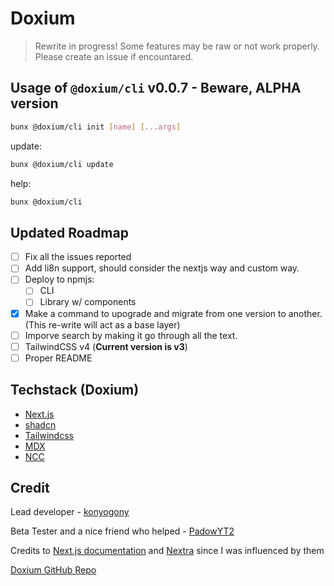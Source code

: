 # Doxium

> Rewrite in progress! Some features may be raw or not work properly. Please create an issue if encountared.

## Usage of `@doxium/cli` v0.0.7 - **Beware, ALPHA version**

```sh
bunx @doxium/cli init [name] [...args]
```

update:

```sh
bunx @doxium/cli update
```

help:

```sh
bunx @doxium/cli
```

## Updated Roadmap

- [ ] Fix all the issues reported
- [ ] Add li8n support, should consider the nextjs way and custom way.
- [ ] Deploy to npmjs:
    - [ ] CLI
    - [ ] Library w/ components
- [x] Make a command to upograde and migrate from one version to another. (This re-write will act as a base layer)
- [ ] Imporve search by making it go through all the text.
- [ ] TailwindCSS v4 (**Current version is v3**)
- [ ] Proper README

## Techstack (Doxium)

- [Next.js](https://nextjs.org/)
- [shadcn](https://ui.shadcn.com/)
- [Tailwindcss](https://tailwindcss.com/)
- [MDX](https://mdxjs.com/)
- [NCC](https://www.npmjs.com/package/@vercel/ncc)

## Credit

Lead developer - [konyogony](https://github.com/konyogony)

Beta Tester and a nice friend who helped - [PadowYT2](https://github.com/padowyt2)

Credits to [Next.js documentation](https://nextjs.org/docs) and [Nextra](https://nextra.site/docs) since I was influenced by them

[Doxium GitHub Repo](https://github.com/konyogony/Doxium)
